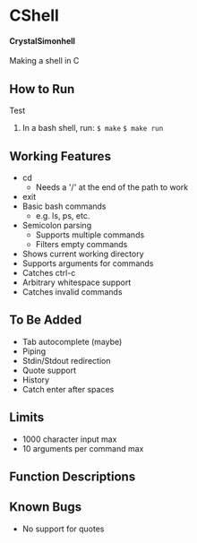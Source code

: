 # CShell
#### CrystalSimonhell
Making a shell in C

## How to Run
Test
1. In a bash shell, run:
  `$ make`
  `$ make run`
  
## Working Features
* cd
  * Needs a '/' at the end of the path to work
* exit
* Basic bash commands
  * e.g. ls, ps, etc.
* Semicolon parsing
  * Supports multiple commands
  * Filters empty commands
* Shows current working directory
* Supports arguments for commands
* Catches ctrl-c
* Arbitrary whitespace support
* Catches invalid commands

## To Be Added
* Tab autocomplete (maybe)
* Piping
* Stdin/Stdout redirection
* Quote support
* History
* Catch enter after spaces

## Limits
* 1000 character input max
* 10 arguments per command max

## Function Descriptions


## Known Bugs
* No support for quotes